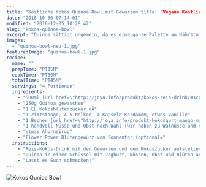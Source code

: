```yaml
---
title: "Köstliche Kokos-Quinoa-Bowl mit Gewürzen title: "Vegane Köstliche Kokos-Quinoa-Bowl mit Gewürzen title: "Köstliche Kokos-Quinoa-Bowl mit Gewürzen & Nüssen" Nüssen" Nüssen" Nüssen"
date: "2016-10-30 07:14:01"
modified: "2016-12-05 10:28:42"
slug: "kokos-quinoa-bowl"
excerpt: "Quinoa sättigt ungemein, da es eine ganze Palette an Nährstoffen enthält. Perfekt für eine nahrhafte, bunte Frühstücksbowl!"
images:
  - "quinoa-bowl-neu-1.jpg"
featuredImage: "quinoa-bowl-1.jpg"
recipe:
  name: ""
  prepTime: "PT15M"
  cookTime: "PT30M"
  totalTime: "PT45M"
  servings: "4 Portionen"
  ingredients:
    - "500ml [url href=\"http://joya.info/produkt/kokos-reis-drink/#scrollme\"]Reis Kokos Drink[/url] oder [url href=\"http://joya.info/produkt/mandel-kokos-drink/#scrollme\"]Mandel Kokos Drink[/url] von Joya"
    - "250g Quinoa gewaschen"
    - "1 EL Kokosblütenzucker oÄ"
    - "1 Zimtstange, 4-5 Nelken, 4 Kapseln Kardamom, etwas Vanille"
    - "1 Becher [url href=\"http://joya.info/produkt/kokosgurt-mango-maracuja/#scrollme\"]Kokosgurt Mango Maracuja von Joya[/url]"
    - "1 handvoll Nüsse und Obst nach Wahl (wir haben zu Walnüsse und Kirschkompott gegriffen)"
    - "etwas Ahornsirup"
    - "Flower Power Blütengewürz von Sonnentor (optional="
  instructions:
    - "Reis-Kokos-Drink mit den Gewürzen und dem Kokoszucker aufstellen. Qunoa einrühren, wenn es kocht. Mit Deckel für 15min leicht köcheln und für 10min nachquellen lassen."
    - "Quinoa in einer Schüssel mit Joghurt, Nüssen, Obst und Blüten anrichten und mit etwas Ahornsirup süßen."
    - "Lasst es Euch schmecken!"
---
```


![Kokos Qunioa Bowl](https://www.veganblatt.com/i/quinoa-bowl-neu-1.jpg)